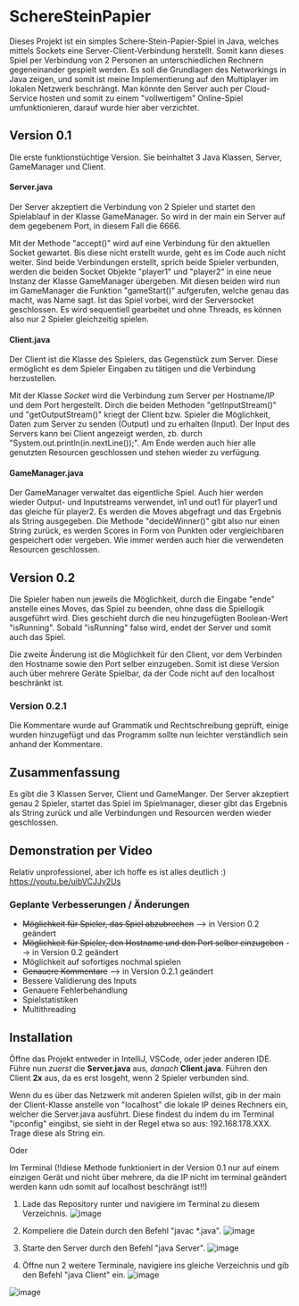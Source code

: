 # SchereSteinPapier
Dieses Projekt ist ein simples Schere-Stein-Papier-Spiel in Java, welches mittels Sockets eine Server-Client-Verbindung herstellt. Somit kann dieses Spiel per Verbindung von 2 Personen an unterschiedlichen Rechnern gegeneinander gespielt werden. Es soll die Grundlagen des Networkings in Java zeigen, und somit ist meine Implementierung auf den Multiplayer im lokalen Netzwerk beschrängt. Man könnte den Server auch per Cloud-Service hosten und somit zu einem "vollwertigem" Online-Spiel umfunktionieren, darauf wurde hier aber verzichtet.

## Version 0.1
Die erste funktionstüchtige Version. Sie beinhaltet 3 Java Klassen, Server, GameManager und Client. 

#### Server.java
Der Server akzeptiert die Verbindung von 2 Spieler und startet den Spielablauf in der Klasse GameManager. So wird in der main ein Server auf dem gegebenem Port, in diesem Fall die 6666.

Mit der Methode "accept()" wird auf eine Verbindung für den aktuellen Socket gewartet. Bis diese nicht erstellt wurde, geht es im Code auch nicht weiter. Sind beide Verbindungen erstellt, sprich beide Spieler verbunden, werden die beiden Socket Objekte "player1" und "player2" in eine neue Instanz der Klasse GameManager übergeben. Mit diesen beiden wird nun im GameManager die Funktion "gameStart()" aufgerufen, welche genau das macht, was Name sagt. Ist das Spiel vorbei, wird der Serversocket geschlossen. Es wird sequentiell gearbeitet und ohne Threads, es können also nur 2 Spieler gleichzeitig spielen.

#### Client.java
Der Client ist die Klasse des Spielers, das Gegenstück zum Server. Diese ermöglicht es dem Spieler Eingaben zu tätigen und die Verbindung herzustellen.

Mit der Klasse _Socket_ wird die Verbindung zum Server per Hostname/IP und dem Port hergestellt. Dirch die beiden Methoden "getInputStream()" und "getOutputStream()" kriegt der Client bzw. Spieler die Möglichkeit, Daten zum Server zu senden (Output) und zu erhalten (Input). Der Input des Servers kann bei Client angezeigt werden, zb. durch "System.out.println(in.nextLine());". Am Ende werden auch hier alle genutzten Resourcen geschlossen und stehen wieder zu verfügung.

#### GameManager.java
Der GameManager verwaltet das eigentliche Spiel. Auch hier werden wieder Output- und Inputstreams verwendet, in1 und out1 für player1 und das gleiche für player2. Es werden die Moves abgefragt und das Ergebnis als String ausgegeben. Die Methode "decideWinner()" gibt also nur einen String zurück, es werden Scores in Form von Punkten oder vergleichbaren gespeichert oder vergeben. Wie immer werden auch hier die verwendeten Resourcen geschlossen.

## Version 0.2
Die Spieler haben nun jeweils die Möglichkeit, durch die Eingabe "ende" anstelle eines Moves, das Spiel zu beenden, ohne dass die Spiellogik ausgeführt wird. Dies geschieht durch die neu hinzugefügten Boolean-Wert "isRunning". Sobald "isRunning" false wird, endet der Server und somit auch das Spiel.

Die zweite Änderung ist die Möglichkeit für den Client, vor dem Verbinden den Hostname sowie den Port selber einzugeben. Somit ist diese Version auch über mehrere Geräte Spielbar, da der Code nicht auf den localhost beschränkt ist. 

### Version 0.2.1
Die Kommentare wurde auf Grammatik und Rechtschreibung geprüft, einige wurden hinzugefügt und das Programm sollte nun leichter verständlich sein anhand der Kommentare.

## Zusammenfassung
Es gibt die 3 Klassen Server, Client und GameManger. Der Server akzeptiert genau 2 Spieler, startet das Spiel im Spielmanager, dieser gibt das Ergebnis als String zurück und alle Verbindungen und Resourcen werden wieder geschlossen.

## Demonstration per Video
Relativ unprofessionel, aber ich hoffe es ist alles deutlich :) <br>
https://youtu.be/uibVCJJv2Us


### Geplante Verbesserungen / Änderungen
* ~~Möglichkeit für Spieler, das Spiel abzubrechen~~ --> in Version 0.2 geändert
* ~~Möglichkeit für Spieler, den Hostname und den Port selber einzugeben~~ --> in Version 0.2 geändert
* Möglichkeit auf sofortiges nochmal spielen
* ~~Genauere Kommentare~~ --> in Version 0.2.1 geändert
* Bessere Validierung des Inputs
* Genauere Fehlerbehandlung
* Spielstatistiken
* Multithreading

## Installation
Öffne das Projekt entweder in IntelliJ, VSCode, oder jeder anderen IDE. Führe nun _zuerst_ die **Server.java** aus, _danach_ **Client.java**. Führen den Client **2x** aus, da es erst losgeht, wenn 2 Spieler verbunden sind.

Wenn du es über das Netzwerk mit anderen Spielen willst, gib in der main der Client-Klasse anstelle von "localhost" die lokale IP deines Rechners ein, welcher die Server.java ausführt. Diese findest du indem du im Terminal "ipconfig" eingibst, sie sieht in der Regel etwa so aus: 192.168.178.XXX. Trage diese als String ein.

Oder

Im Terminal (!!diese Methode funktioniert in der Version 0.1 nur auf einem einzigen Gerät und nicht über mehrere, da die IP nicht im terminal geändert werden kann udn somit auf localhost beschrängt ist!!)
1. Lade das Repository runter und navigiere im Terminal zu diesem Verzeichnis. 
![image](https://github.com/user-attachments/assets/bc612308-670d-41d9-89de-7547536f37c7)

2. Kompeliere die Datein durch den Befehl "javac *.java".
![image](https://github.com/user-attachments/assets/3fad39bb-d942-4286-8c95-c484d09f0ba7)

3. Starte den Server durch den Befehl "java Server".
![image](https://github.com/user-attachments/assets/183dd45b-fa31-4cca-9cbb-260205c44bea)

4. Öffne nun 2 weitere Terminale, navigiere ins gleiche Verzeichnis und gib den Befehl "java Client" ein.
![image](https://github.com/user-attachments/assets/34074397-c768-446a-89b2-eaa1c1fb2c38)

![image](https://github.com/user-attachments/assets/401174b0-ca47-41c9-804c-d70b92e78797)















